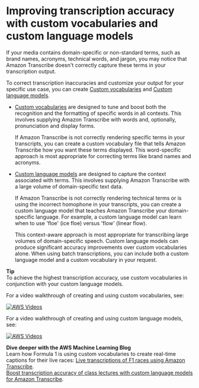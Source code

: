 # Improving transcription accuracy with custom vocabularies and custom language models<a name="improving-accuracy"></a>

If your media contains domain\-specific or non\-standard terms, such as brand names, acronyms, technical words, and jargon, you may notice that Amazon Transcribe doesn't correctly capture these terms in your transcription output\.

To correct transcription inaccuracies and customize your output for your specific use case, you can create [Custom vocabularies](custom-vocabulary.md) and [Custom language models](custom-language-models.md)\.
+ [Custom vocabularies](custom-vocabulary.md) are designed to tune and boost both the recognition and the formatting of specific words in all contexts\. This involves supplying Amazon Transcribe with words and, optionally, pronunciation and display forms\.

  If Amazon Transcribe is not correctly rendering specific terms in your transcripts, you can create a custom vocabulary file that tells Amazon Transcribe how you want these terms displayed\. This word\-specific approach is most appropriate for correcting terms like brand names and acronyms\.
+ [Custom language models](custom-language-models.md) are designed to capture the context associated with terms\. This involves supplying Amazon Transcribe with a large volume of domain\-specific text data\.

  If Amazon Transcribe is not correctly rendering technical terms or is using the incorrect homophone in your transcripts, you can create a custom language model that teaches Amazon Transcribe your domain\-specific language\. For example, a custom language model can learn when to use 'floe' \(ice floe\) versus 'flow' \(linear flow\)\.

  This context\-aware approach is most appropriate for transcribing large volumes of domain\-specific speech\. Custom language models can produce significant accuracy improvements over custom vocabularies alone\. When using batch transcriptions, you can include both a custom language model and a custom vocabulary in your request\.

**Tip**  
To achieve the highest transcription accuracy, use custom vocabularies in conjunction with your custom language models\.

For a video walkthrough of creating and using custom vocabularies, see:

[![AWS Videos](http://img.youtube.com/vi/https://www.youtube.com/embed/oBgSJ7bsP2U/0.jpg)](http://www.youtube.com/watch?v=https://www.youtube.com/embed/oBgSJ7bsP2U)

For a video walkthrough of creating and using custom language models, see:

[![AWS Videos](http://img.youtube.com/vi/https://www.youtube.com/embed/iTkJoIqRrPU/0.jpg)](http://www.youtube.com/watch?v=https://www.youtube.com/embed/iTkJoIqRrPU)

**Dive deeper with the AWS Machine Learning Blog**  
Learn how Formula 1 is using custom vocabularies to create real\-time captions for their live races: [Live transcriptions of F1 races using Amazon Transcribe](http://aws.amazon.com/blogs/machine-learning/live-transcriptions-of-f1-races-using-amazon-transcribe/)\.  
[Boost transcription accuracy of class lectures with custom language models for Amazon Transcribe](http://aws.amazon.com/blogs/machine-learning/transcribe-class-lectures-accurately-using-amazon-transcribe-with-custom-language-models/)\.